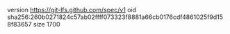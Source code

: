 version https://git-lfs.github.com/spec/v1
oid sha256:260b0271824c57ab02ffff073323f8881a66cb0176cdf4861025f9d158f83657
size 1700
